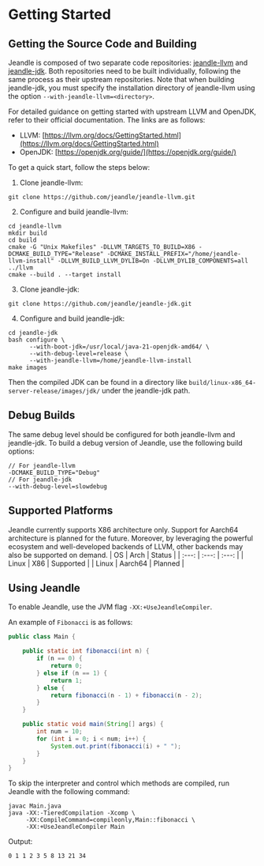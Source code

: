 # Getting Started
## Getting the Source Code and Building
Jeandle is composed of two separate code repositories: [jeandle-llvm](https://github.com/jeandle/jeandle-jdk) and [jeandle-jdk](https://github.com/jeandle/jeandle-llvm). Both repositories need to be built individually, following the same process as their upstream repositories. Note that when building jeandle-jdk, you must specify the installation directory of jeandle-llvm using the option ```--with-jeandle-llvm=<directory>```.

For detailed guidance on getting started with upstream LLVM and OpenJDK, refer to their official documentation. The links are as follows:
+ LLVM: [https://llvm.org/docs/GettingStarted.html](https://llvm.org/docs/GettingStarted.html)
+ OpenJDK: [https://openjdk.org/guide/](https://openjdk.org/guide/)

To get a quick start, follow the steps below:

1. Clone jeandle-llvm:
```
git clone https://github.com/jeandle/jeandle-llvm.git
```

2. Configure and build jeandle-llvm:
```
cd jeandle-llvm
mkdir build
cd build
cmake -G "Unix Makefiles" -DLLVM_TARGETS_TO_BUILD=X86 -DCMAKE_BUILD_TYPE="Release" -DCMAKE_INSTALL_PREFIX="/home/jeandle-llvm-install" -DLLVM_BUILD_LLVM_DYLIB=On -DLLVM_DYLIB_COMPONENTS=all ../llvm
cmake --build . --target install
```

3. Clone jeandle-jdk:
```
git clone https://github.com/jeandle/jeandle-jdk.git
```

4. Configure and build jeandle-jdk:
```
cd jeandle-jdk
bash configure \
      --with-boot-jdk=/usr/local/java-21-openjdk-amd64/ \
      --with-debug-level=release \
      --with-jeandle-llvm=/home/jeandle-llvm-install
make images
```
Then the compiled JDK can be found in a directory like ```build/linux-x86_64-server-release/images/jdk/``` under the jeandle-jdk path.

## Debug Builds
The same debug level should be configured for both jeandle-llvm and jeandle-jdk. To build a debug version of Jeandle, use the following build options:
```
// For jeandle-llvm
-DCMAKE_BUILD_TYPE="Debug"
// For jeandle-jdk
--with-debug-level=slowdebug
```

## Supported Platforms
Jeandle currently supports X86 architecture only. Support for Aarch64 architecture is planned for the future. Moreover, by leveraging the powerful ecosystem and well-developed backends of LLVM, other backends may also be supported on demand.
| OS | Arch | Status |
| :---: | :---: | :---: |
| Linux | X86 | Supported |
| Linux | Aarch64 | Planned |


## Using Jeandle
To enable Jeandle, use the JVM flag ```-XX:+UseJeandleCompiler```.

An example of `Fibonacci` is as follows:

```java
public class Main {

    public static int fibonacci(int n) {
        if (n == 0) {
            return 0;
        } else if (n == 1) {
            return 1;
        } else {
            return fibonacci(n - 1) + fibonacci(n - 2);
        }
    }

    public static void main(String[] args) {
        int num = 10;
        for (int i = 0; i < num; i++) {
            System.out.print(fibonacci(i) + " ");
        }
    }
}
```
To skip the interpreter and control which methods are compiled, run Jeandle with the following command:

```
javac Main.java
java -XX:-TieredCompilation -Xcomp \
     -XX:CompileCommand=compileonly,Main::fibonacci \
     -XX:+UseJeandleCompiler Main
```

Output:

```
0 1 1 2 3 5 8 13 21 34
```
